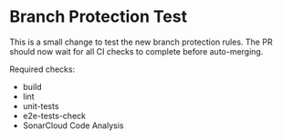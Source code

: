 # Branch Protection Test

This is a small change to test the new branch protection rules.
The PR should now wait for all CI checks to complete before auto-merging.

Required checks:
- build
- lint  
- unit-tests
- e2e-tests-check
- SonarCloud Code Analysis


